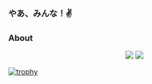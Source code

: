 ### やあ、みんな！✌
### About

<p align="center">
  <img src="https://github-readme-stats.vercel.app/api?username=Fumolat&show_icons=true&theme=dark" />
  <img src="https://github-readme-stats.vercel.app/api/top-langs/?username=Fumolat&theme=dark&layout=compact" />
  
  
  [![trophy](https://github-profile-trophy.vercel.app/?username=Fumolat&theme=onedark&row=1&column=6)](https://github.com/Fumolat/github-profile-trophy)
</p>

